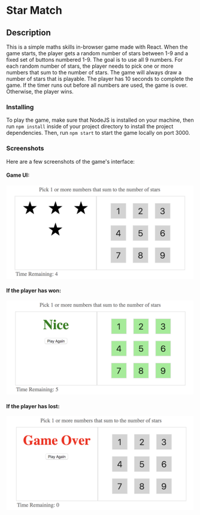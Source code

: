 # Star Match

## Description
This is a simple maths skills in-browser game made with React. When the game starts, the player gets a random number of stars between 1-9 and a fixed set of buttons numbered 1-9. The goal is to use all 9 numbers. For each random number of stars, the player needs to pick one or more numbers that sum to the number of stars. The game will always draw a number of stars that is playable. The player has 10 seconds to complete the game. If the timer runs out before all numbers are used, the game is over. Otherwise, the player wins.

### Installing

To play the game, make sure that NodeJS is installed on your machine, then run `npm install` inside of your project directory to install the project dependencies. Then, run `npm start` to start the game locally on port 3000.

### Screenshots

Here are a few screenshots of the game's interface:

#### Game UI:
<img alt="game UI" src="/img/stars.png" width="500">

#### If the player has won:
<img alt="game won" src="/img/nice.png" width="500">

#### If the player has lost:
<img alt="game lost" src="/img/gameover.png" width="500">
